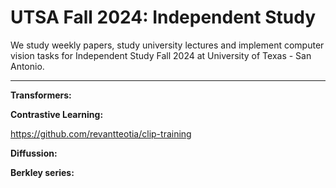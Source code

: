 # UTSA Fall 2024: Independent Study
We study weekly papers, study university lectures and 
implement computer vision tasks for Independent Study 
Fall 2024 at University of Texas - San Antonio.

---

**Transformers:**

**Contrastive Learning:**

https://github.com/revantteotia/clip-training

**Diffussion:**

**Berkley series:**
